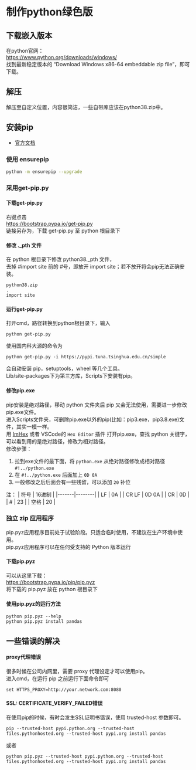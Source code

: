 # 制作python绿色版

## 下载嵌入版本
在python官网：  
https://www.python.org/downloads/windows/  
找到最新稳定版本的 “Download Windows x86-64 embeddable zip file”，即可下载。

## 解压
解压至自定义位置，内容很简洁，一些自带库应该在python38.zip中。

## 安装pip
- [官方文档](https://pip.pypa.io/en/stable/installation/) 

### 使用 ensurepip

```bash
python -m ensurepip --upgrade
```

### 采用get-pip.py

#### 下载get-pip.py
右键点击  
https://bootstrap.pypa.io/get-pip.py  
链接另存为，下载 get-pip.py 至 python 根目录下

#### 修改 ._pth 文件
在 python 根目录下修改 python38._pth 文件，  
去掉 #import site 前的 #号，即放开 import site；若不放开将会pip无法正确安装。
```
python38.zip
.
import site
```

#### 运行get-pip.py
打开cmd，路径转换到python根目录下，输入
```
python get-pip.py
```
使用国内科大源的命令为
```
python get-pip.py -i https://pypi.tuna.tsinghua.edu.cn/simple
```
会自动安装 pip，setuptools，wheel 等几个工具。  
Lib/site-packages下为第三方库，Scripts下安装有pip。

#### 修改pip.exe
pip安装是绝对路径，移动 python 文件夹后 pip 又会无法使用，需要进一步修改pip.exe文件。  
进入Scripts文件夹，可删除pip.exe以外的pip(比如：pip3.exe，pip3.8.exe)文件，其实一模一样。  
用 [ImHex](https://github.com/WerWolv/ImHex) 或者 VSCode的 ``Hex Editor`` 插件 打开pip.exe，查找 python 关键字，可以看到用的是绝对路径，修改为相对路径。  
修改步骤：  

1. 拉到exe文件的最下面，将 ``python.exe`` 从绝对路径修改成相对路径 
``#!../python.exe``
2. 在 ``#!../python.exe`` 后面加上 ``0D 0A``
3. 一般修改之后后面会有一些残留，可以添加 ``20`` 补位

注：
| 符号  | 16进制 |
|-------|--------|
| LF    | 0A     |
| CR LF | 0D 0A  |
| CR    | 0D     |
| #     | 23     |
| 空格  | 20     |


### 独立 zip 应用程序

pip.pyz应用程序目前处于试验阶段。只适合临时使用，不建议在生产环境中使用。  
pip.pyz应用程序可以在任何受支持的 Python 版本运行

#### 下载pip.pyz

可以从这里下载：  
https://bootstrap.pypa.io/pip/pip.pyz  
将下载的 pip.pyz 放在 python 根目录下

#### 使用pip.pyz的运行方法
```
python pip.pyz --help
python pip.pyz install pandas
```

## 一些错误的解决

#### proxy代理错误
很多时候在公司内网里，需要 proxy 代理设定才可以使用pip。  
进入cmd，在运行 pip 之前运行下面命令即可
```
set HTTPS_PROXY=http://your.network.com:8080
```

#### SSL: CERTIFICATE_VERIFY_FAILED错误
在使用pip的时候，有时会发生SSL证明书错误，使用 trusted-host 参数即可。
```
pip --trusted-host pypi.python.org --trusted-host files.pythonhosted.org --trusted-host pypi.org install pandas
```
或者
```
python pip.pyz --trusted-host pypi.python.org --trusted-host files.pythonhosted.org --trusted-host pypi.org install pandas
```
